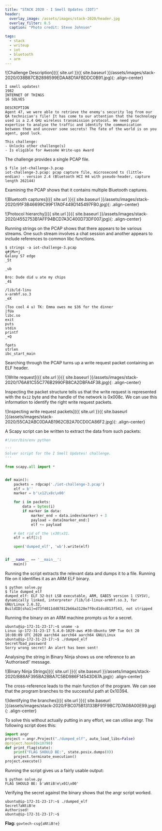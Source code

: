 ```yaml
---
title: "STACK 2020 - I Smell Updates (IOT)"
header:
  overlay_image: /assets/images/stack-2020/header.jpg
  overlay_filter: 0.5
  caption: "Photo credit: Steve Johnson"

tags:
  - stack
  - writeup
  - iot
  - bluetooth
  - arm
---
```


![Challenge Description]({{ site.url }}{{ site.baseurl }}/assets/images/stack-2020/038B87CB2898599EDAA8D1AFBDDC0B91.jpg){: .align-center}

```
I smell updates!
1982
INTERNET OF THINGS
16 SOLVES

DESCRIPTION
Agent 47, we were able to retrieve the enemy's security log from our QA technician's file! It has come to our attention that the technology used is a 2.4 GHz wireless transmission protocol. We need your expertise to analyse the traffic and identify the communication between them and uncover some secrets! The fate of the world is on you agent, good luck.

This challenge:
- Unlocks other challenge(s)
- Is eligible for Awesome Write-ups Award
```

The challenge provides a single PCAP file.

```console
$ file iot-challenge-3.pcap
iot-challenge-3.pcap: pcap capture file, microsecond ts (little-endian) - version 2.4 (Bluetooth HCI H4 with pseudo-header, capture length 262144)
```

Examining the PCAP shows that it contains multiple Bluetooth captures.

![Bluetooth captures]({{ site.url }}{{ site.baseurl }}/assets/images/stack-2020/91F3B46699C99F17A0F449D145497FB0.jpg){: .align-center}

![Protocol hierarchy]({{ site.url }}{{ site.baseurl }}/assets/images/stack-2020/4552753B1AFF94BCD7A3C400D73DF007.jpg){: .align-center}

Running strings on the PCAP shows that there appears to be various streams. One such stream involves a chat session and another appears to include references to common libc functions.

```console
$ strings -a iot-challenge-3.pcap
q#jMv+j
Galaxy S7 edge
_5t

_ub

Bro: Dude did u ate my chips
_4$

/lib/ld-linu
x-armhf.so.3
_eX

(Too cool 4 u) TK: Emma owes me $36 for the dinner
|fUa
libc.so
exit
puts
stdin
printf
_+Q

fgets
strlen
ibc_start_main
```

Searching through the PCAP turns up a write request packet containing an ELF header.

![Write request]({{ site.url }}{{ site.baseurl }}/assets/images/stack-2020/176A81C55C776B2990FB8CA2DBFA4F38.jpg){: .align-center}

Inspecting the packet structure tells us that the write request is represented with the `0x12` byte and the handle of the network is 0x008c. We can use this information to identify the right write request packets.

![Inspecting write request packets]({{ site.url }}{{ site.baseurl }}/assets/images/stack-2020/55CA2ABC0DAAB1962CB2A70CD0CA86F2.jpg){: .align-center}

A Scapy script can be written to extract the data from such packets:

```python
#!/usr/bin/env python

'''
Solver script for the I Smell Updates! challenge.
'''

from scapy.all import *


def main():
    packets = rdpcap('./iot-challenge-3.pcap')
    elf = b''
    marker = b'\x12\x8c\x00'

    for i in packets:
        data = bytes(i)
        if marker in data:
            marker_end = data.index(marker) + 3
            payload = data[marker_end:]
            elf += payload

    # Get rid of the \x30\x31.
    elf = elf[2:]

    open('dumped_elf', 'wb').write(elf)


if __name__ == '__main__':
    main()
```

Running the script extracts the relevant data and dumps it to a file. Running file on it identifies it as an ARM ELF binary.

```console
$ python solve.py
$ file dumped_elf
dumped_elf: ELF 32-bit LSB executable, ARM, EABI5 version 1 (SYSV), dynamically linked, interpreter /lib/ld-linux-armhf.so.3, for GNU/Linux 2.6.32, BuildID[sha1]=d73f4011dd87812b66a3128e7f0cd1dcd813f543, not stripped
```

Running the binary on an ARM machine prompts us for a secret.

```
ubuntu@ip-172-31-23-17:~$ uname -a
Linux ip-172-31-23-17 5.4.0-1029-aws #30-Ubuntu SMP Tue Oct 20 10:08:09 UTC 2020 aarch64 aarch64 aarch64 GNU/Linux
ubuntu@ip-172-31-23-17:~$ ./dumped_elf
Secret?bad_password
Sorry wrong secret! An alert has been sent!
```

Analysing the string in Binary Ninja shows us one reference to an 'Authorised!' message.

![Binary Ninja Strings]({{ site.url }}{{ site.baseurl }}/assets/images/stack-2020/B88AF395BA2BBA7C5BD986F14543D67A.jpg){: .align-center}

The cross-reference leads to the main function of the program. We can see that the program branches to the successful path at 0x10394.

![Identifying the branches]({{ site.url }}{{ site.baseurl }}/assets/images/stack-2020/FBC075B13133BF91F9BC7D7A08A00E99.jpg){: .align-center}

To solve this without actually putting in any effort, we can utilise angr. The following script does this:

```python
import angr
project = angr.Project("./dumped_elf", auto_load_libs=False)
@project.hook(0x10798)
def print_flag(state):
    print("FLAG SHOULD BE:", state.posix.dumps(0))
    project.terminate_execution()
project.execute()
```

Running the script gives us a fairly usable output:

```console
$ python solve.py
FLAG SHOULD BE: b'aNtiB!e\x01\x00'
```

Verifying the secret against the binary shows that the angr script worked.

```
ubuntu@ip-172-31-23-17:~$ ./dumped_elf
Secret?aNtiB!e
Authorised!
ubuntu@ip-172-31-23-17:~$
```

**Flag:** `govtech-csg{aNtiB!e}`

